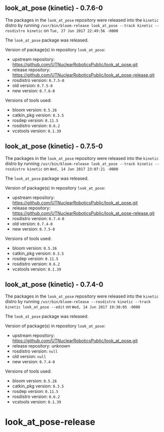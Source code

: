 ## look_at_pose (kinetic) - 0.7.6-0

The packages in the `look_at_pose` repository were released into the `kinetic` distro by running `/usr/bin/bloom-release look_at_pose --track kinetic --rosdistro kinetic` on `Tue, 27 Jun 2017 22:49:56 -0000`

The `look_at_pose` package was released.

Version of package(s) in repository `look_at_pose`:

- upstream repository: https://github.com/UTNuclearRoboticsPublic/look_at_pose.git
- release repository: https://github.com/UTNuclearRoboticsPublic/look_at_pose-release.git
- rosdistro version: `0.7.5-0`
- old version: `0.7.5-0`
- new version: `0.7.6-0`

Versions of tools used:

- bloom version: `0.5.26`
- catkin_pkg version: `0.3.5`
- rosdep version: `0.11.5`
- rosdistro version: `0.6.2`
- vcstools version: `0.1.39`


## look_at_pose (kinetic) - 0.7.5-0

The packages in the `look_at_pose` repository were released into the `kinetic` distro by running `/usr/bin/bloom-release look_at_pose --track kinetic --rosdistro kinetic` on `Wed, 14 Jun 2017 23:07:21 -0000`

The `look_at_pose` package was released.

Version of package(s) in repository `look_at_pose`:

- upstream repository: https://github.com/UTNuclearRoboticsPublic/look_at_pose.git
- release repository: https://github.com/UTNuclearRoboticsPublic/look_at_pose-release.git
- rosdistro version: `0.7.4-0`
- old version: `0.7.4-0`
- new version: `0.7.5-0`

Versions of tools used:

- bloom version: `0.5.26`
- catkin_pkg version: `0.3.5`
- rosdep version: `0.11.5`
- rosdistro version: `0.6.2`
- vcstools version: `0.1.39`


## look_at_pose (kinetic) - 0.7.4-0

The packages in the `look_at_pose` repository were released into the `kinetic` distro by running `/usr/bin/bloom-release --rosdistro kinetic --track kinetic look_at_pose --edit` on `Wed, 14 Jun 2017 19:38:05 -0000`

The `look_at_pose` package was released.

Version of package(s) in repository `look_at_pose`:

- upstream repository: https://github.com/UTNuclearRoboticsPublic/look_at_pose.git
- release repository: unknown
- rosdistro version: `null`
- old version: `null`
- new version: `0.7.4-0`

Versions of tools used:

- bloom version: `0.5.26`
- catkin_pkg version: `0.3.5`
- rosdep version: `0.11.5`
- rosdistro version: `0.6.2`
- vcstools version: `0.1.39`


# look_at_pose-release